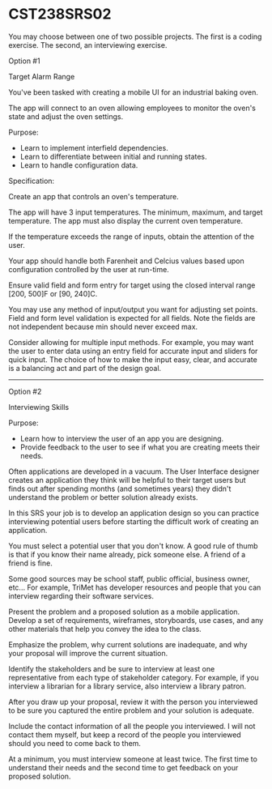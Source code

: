 # CST238SRS02  

You may choose between one of two possible projects. The first is a coding exercise. The second, an interviewing exercise. 


Option #1

Target Alarm Range  

You've been tasked with creating a mobile UI for an industrial baking oven.  

The app will connect to an oven allowing employees to monitor the oven's state and adjust the oven settings.  

Purpose:  
  - Learn to implement interfield dependencies.  
  - Learn to differentiate between initial and running states.  
  - Learn to handle configuration data.  
  
Specification:  

Create an app that controls an oven's temperature.  

The app will have 3 input temperatures. The minimum, maximum, and target temperature.  The app must also display the current oven temperature.  

If the temperature exceeds the range of inputs, obtain the attention of the user.  

Your app should handle both Farenheit and Celcius values based upon configuration controlled by the user at run-time.  

Ensure valid field and form entry for target using the closed interval range [200, 500]F or [90, 240]C.  

You may use any method of input/output you want for adjusting set points.  Field and form level validation is expected for all fields. Note the fields are not independent because min should never exceed max.   

Consider allowing for multiple input methods.  For example, you may want the user to enter data using an entry field for accurate input and sliders for quick input.  The choice of how to make the input easy, clear, and accurate is a balancing act and part of the design goal.  

---

Option #2  

Interviewing Skills  

Purpose:  

- Learn how to interview the user of an app you are designing.  
- Provide feedback to the user to see if what you are creating meets their needs.  

Often applications are developed in a vacuum. The User Interface designer creates an application they think will be helpful to their target users but finds out after spending months (and sometimes years) they didn't understand the problem or better solution already exists.  

In this SRS your job is to develop an application design so you can practice interviewing potential users before starting the difficult work of creating an application.  

You must select a potential user that you don't know. A good rule of thumb is that if you know their name already, pick someone else.  A friend of a friend is fine.  

Some good sources may be school staff, public official, business owner, etc... For example, TriMet has developer resources and people that you can interview regarding their software services.  

Present the problem and a proposed solution as a mobile application. Develop a set of requirements, wireframes, storyboards, use cases, and any other materials that help you convey the idea to the class.  

Emphasize the problem, why current solutions are inadequate, and why your proposal will improve the current situation.  

Identify the stakeholders and be sure to interview at least one representative from each type of stakeholder category.  For example, if you interview a librarian for a library service, also interview a library patron.  

After you draw up your proposal, review it with the person you interviewed to be sure you captured the entire problem and your solution is adequate.  

Include the contact information of all the people you interviewed.  I will not contact them myself, but keep a record of the people you interviewed should you need to come back to them.  

At a minimum, you must interview someone at least twice.  The first time to understand their needs and the second time to get feedback on your proposed solution.  
